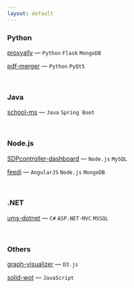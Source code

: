 ```yaml
---
layout: default
---
```


### Python
[proxyally](https://github.com/shovradas/proxyally) &#8212; `Python` `Flask` `MongoDB`

[pdf-merger](https://github.com/shovradas/pdf-merger) &#8212; `Python` `PyQt5`


<br/>


### Java
[school-ms](https://github.com/shovradas/school-ms) &#8212; `Java` `Spring Boot`


<br/>


### Node.js
[SDPcontroller-dashboard](https://github.com/shovradas/SDPcontroller-dashboard) &#8212; `Node.js` `MySQL`

[feedi](https://github.com/shovradas/feedi) &#8212; `AngularJS` `Node.js` `MongoDB`


<br/>


### .NET
[ums-dotnet](https://github.com/shovradas/ums-dotnet) &#8212; `C#` `ASP.NET-MVC` `MSSQL`


<br/>


### Others
[graph-visualizer](https://github.com/shovradas/graph-visualizer) &#8212; `D3.js`

[solid-wot](https://github.com/shovradas/solid-wot) &#8212; `JavaScript`